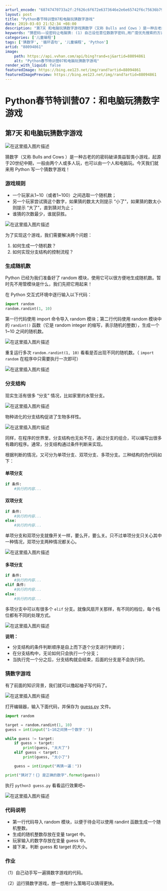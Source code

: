 ```yaml
---
arturl_encode: "68747470733a2f:2f626c6f672e6373646e2e6e65742f6c75636b796461726379:2f61727469636c652f64657461696c732f3838303934383631"
layout: post
title: "Python春节特训营07和电脑玩猜数字游戏"
date: 2019-03-03 21:52:34 +08:00
description: "第7天 和电脑玩猜数字游戏猜数字（又称 Bulls and Cows ）是一种古老的的密码破译类益智"
keywords: "猜密码——设密码让电脑猜: (1) 自己设任意位数数字密码,用广度优先搜索的方式让"
categories: ['儿童编程']
tags: ['猜数字', '循环语句', '儿童编程', 'Python']
artid: "88094861"
image:
    path: https://api.vvhan.com/api/bing?rand=sj&artid=88094861
    alt: "Python春节特训营07和电脑玩猜数字游戏"
render_with_liquid: false
featuredImage: https://bing.ee123.net/img/rand?artid=88094861
featuredImagePreview: https://bing.ee123.net/img/rand?artid=88094861
---
```


# Python春节特训营07：和电脑玩猜数字游戏

## 第7天 和电脑玩猜数字游戏

![在这里插入图片描述](https://i-blog.csdnimg.cn/blog_migrate/e7e2222be31f5fee426312e714a8a475.png)

猜数字（又称 Bulls and Cows ）是一种古老的的密码破译类益智类小游戏，起源于20世纪中期，一般由两个人或多人玩，也可以由一个人和电脑玩。今天我们就来用 Python 写一个猜数字游戏！

### 游戏规则

* 一个玩家从1~10（或者1~100）之间选取一个随机数；
* 另一个玩家尝试猜这个数字，如果猜的数太大则提示 “小了”，如果猜的数太小则提示 “大了”，直到猜对为止；
* 谁猜的次数最少，谁就获胜。

![在这里插入图片描述](https://i-blog.csdnimg.cn/blog_migrate/9e18e0bc2c50a8de75a66276e4218922.jpeg)

为了实现这个游戏，我们需要解决两个问题：

1. 如何生成一个随机数？
2. 如何实现分支结构的控制流程？

### 生成随机数

Python 已经为我们准备好了 random 模块，使用它可以很方便地生成随机数。暂时先不用管模块是什么，我们先把它用起来！

在 Python 交互式环境中逐行输入以下代码：

```python
import random
random.randint(1, 10)

```

第一行代码使用 import 命令导入 random 模块；第二行代码使用 random 模块中的
`randint()`
函数（它是 random integer 的缩写，表示随机的整数），生成一个 1~10 之间的随机数。

![在这里插入图片描述](https://i-blog.csdnimg.cn/blog_migrate/c9a58046a822da47e1e4f1244c7dabdf.gif)

重复运行多次
`random.randint(1, 10)`
看看是否出现不同的随机数。（
`import random`
在程序中只需要执行一次即可）

![在这里插入图片描述](https://i-blog.csdnimg.cn/blog_migrate/5973a9b8dac4935257f0235b0cceaef5.png)

### 分支结构

现实生活有很多 “分支” 情况，比如家里的水管分支。

![在这里插入图片描述](https://i-blog.csdnimg.cn/blog_migrate/3af00fbe94083081c2232528a7fd3726.jpeg)

物种进化的分支结构促进了生物多样性。

![在这里插入图片描述](https://i-blog.csdnimg.cn/blog_migrate/0757c0fccf615093256ba409a40c0082.jpeg)

同样，在程序的世界里，分支结构也无处不在，通过分支的组合，可以编写出很多有趣的程序。通常，分支结构通过条件判断来实现。

根据判断的情况，又可分为单项分支、双项分支、多项分支。三种结构的伪代码如下：

#### 单项分支

```python
if 条件:
    #执行的内容...

```

#### 双项分支

```python
if 条件:
    #执行的内容...
else:
    #执行的内容...

```

单项分支和双项分支就像开关一样，要么开，要么关。只不过单项分支只关心其中一种情况，双项分支两种情况都关心。

![在这里插入图片描述](https://i-blog.csdnimg.cn/blog_migrate/07c357108383752505904ac21a8fa9a1.jpeg)

#### 多项分支

```python
if 条件:
    #执行的内容...
elif 条件:
    #执行的内容...
else:
    #执行的内容...

```

多项分支中可以有很多个
`elif`
分支。就像风扇开关那样，有不同的档位，每个档位都有不同的处理方式。

![在这里插入图片描述](https://i-blog.csdnimg.cn/blog_migrate/885fd93fa7257a766a0833945ec5ed9a.jpeg)

**说明：**

* 分支结构的条件判断顺序是自上而下逐个分支进行判断的；
* 在分支结构中，无论如何只会执行一个分支；
* 当执行完一个分之后，分支结构就会结束，后面的分支是不会执行的。

### 猜数字游戏

有了前面的知识背景，我们就可以撸起袖子写代码了。

![在这里插入图片描述](https://i-blog.csdnimg.cn/blog_migrate/6b1fdffd8ca82cd6b1d2c529eeb08d1f.png)

打开编辑器，输入下面代码，并保存为
[guess.py](http://guess.py)
文件。

```python
import random

target = random.randint(1, 10)
guess = int(input("1~10之间猜一个数字："))

while guess != target:
    if guess > target:
        print(guess, "太大了")
    elif guess < target:
        print(guess, "太小了")

    guess = int(input("再猜一遍："))

print("猜对了！{} 是正确的数字".format(guess))

```

执行
`python3 guess.py`
看看运行效果吧~

![在这里插入图片描述](https://i-blog.csdnimg.cn/blog_migrate/dbfaaabc1b8b55af86960d9240de7d57.png)

### 代码说明

* 第一行代码导入 random 模块，以便于待会可以使用 randint 函数生成一个随机整数。
* 生成的随机整数存放在变量 target 中。
* 玩家输入的数字存放在变量 guess 中。
* 接下来，判断 guess 和 target 的大小。

### 作业

（1）自己动手写一遍猜数字游戏的代码。

（2）运行猜数字游戏，想一想用什么策略可以猜得更快。